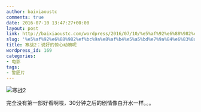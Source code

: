 ```yaml
---
author: baixiaoustc
comments: true
date: 2016-07-10 13:47:27+00:00
layout: post
link: http://baixiaoustc.com/wordpress/2016/07/10/%e5%af%92%e6%88%982%ef%bc%9a%e8%af%b4%e5%a5%bd%e7%9a%84%e6%83%8a%e5%bf%83%e5%8a%a8%e9%ad%84%e5%91%a2/
slug: '%e5%af%92%e6%88%982%ef%bc%9a%e8%af%b4%e5%a5%bd%e7%9a%84%e6%83%8a%e5%bf%83%e5%8a%a8%e9%ad%84%e5%91%a2'
title: 寒战2：说好的惊心动魄呢
wordpress_id: 169
categories:
- 电影
tags:
- 警匪片
---
```


![寒战2](http://baixiaoustc.com/wordpress/wp-content/uploads/2016/07/寒战2.jpg)

完全没有第一部好看啊喂，30分钟之后的剧情像白开水一样。。。
